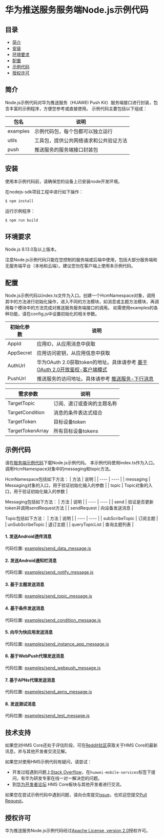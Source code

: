 # 华为推送服务服务端Node.js示例代码

## 目录

 * [简介](#简介)
 * [安装](#安装)
 * [环境要求](#环境要求)
 * [配置](#配置)
 * [示例代码](#示例代码)
 * [授权许可](#授权许可)
 
## 简介

Node.js示例代码对华为推送服务（HUAWEI Push Kit）服务端接口进行封装，包含丰富的示例程序，方便您参考或直接使用。
示例代码主要包括以下组成：

| 包名 | 说明
| ---- | ----- 
| examples|示例代码包，每个包都可以独立运行
| utils|工具包，提供公共网络请求和公共验证方法
| push|推送服务的服务端接口封装包

## 安装

使用本示例代码前，请确保您的设备上已安装node开发环境。

在nodejs-sdk项目工程中进行如下操作：

```bash
$ npm install
```

运行示例程序：

```bash
$ npm run build
```

## 环境要求

Node.js 8.13.0及以上版本。

注意Node.js示例代码只能在您控制的服务端或后端中使用，包括大部分服务端和无服务端平台（本地和云端）。建议您勿在客户端上使用本示例代码。

## 配置

Node.js示例代码以index.ts文件为入口。创建一个HcmNamespace对象，调用其中的方法进行初始化操作，进入不同的方法模块，如消息或主题方法模块，再调用每个模块中的方法完成对推送服务服务端接口的调用。
如需使用examples的各种功能，请在config.js中设置初始化的相关参数。

	
| 初始化参数 | 说明 |
| ---- | ----- |
| AppId|应用ID，从应用消息中获取 |
| AppSecret|应用访问密钥，从应用信息中获取|
| AuthUrl|华为OAuth 2.0获取token的地址。具体请参考 [基于OAuth 2.0开放鉴权-客户端模式](https://developer.huawei.com/consumer/cn/doc/development/parts-Guides/generating_app_level_access_token) |
| PushUrl|推送服务的访问地址。具体请参考 [推送服务-下行消息](https://developer.huawei.com/consumer/cn/doc/development/HMS-References/push-sendapi) |


| 需求参数 | 说明 |
| ---- | ----- |
| TargetTopic|订阅、退订或查询的主题名称 |
| TargetCondition|消息的条件表达式组合|
| TargetToken|目标设备token |
| TargetTokenArray|所有目标设备tokens|


## 示例代码
请在[服务端示例代码](https://developer.huawei.com/consumer/cn/doc/development/HMSCore-Examples-V5/server-sample-code-0000001050986079-V5)下载Node.js示例代码。
本示例代码使用index.ts作为入口。调用HcmNamespace对象中的messaging和topic方法。

HcmNamespace包括如下方法：
| 方法 | 说明 |
| ---- | ---- |
| messaging | Messaging对象的入口，用于验证初始化输入的参数 |
| topic | Topic对象的入口，用于验证初始化输入的参数 |
	
Messaging包括如下方法：
| 方法 | 说明 |
| ---- | ---- |
| send | 验证是否更新token并调用sendRequest方法 |
| sendRequest | 向设备发送消息 |

Topic包括如下方法：
| 方法 | 说明 |
| ---- | ---- |
| subScribeTopic | 订阅主题 |
| unSubScribeTopic | 退订主题 |
| queryTopicList | 查询主题列表 |

#### 1.	发送Android透传消息
代码位置: [examples/send_data_message.js](https://github.com/HMS-Core/hms-push-serverdemo-nodejs/blob/master/examples/send_data_message.js)

#### 2.	发送Android通知栏消息
代码位置: [examples/send_notify_message.js](https://github.com/HMS-Core/hms-push-serverdemo-nodejs/blob/master/examples/send_notify_message.js)

#### 3.	基于主题发送消息
代码位置: [examples/send_topic_message.js](https://github.com/HMS-Core/hms-push-serverdemo-nodejs/blob/master/examples/send_topic_message.js)
	
#### 4.	基于条件发送消息
代码位置: [examples/send_condition_message.js](https://github.com/HMS-Core/hms-push-serverdemo-nodejs/blob/master/examples/send_condition_message.js)

#### 5.	向华为快应用发送消息
代码位置: [examples/send_instance_app_message.js](https://github.com/HMS-Core/hms-push-serverdemo-nodejs/blob/master/examples/send_instance_app_message.js)

#### 6.	基于WebPush代理发送消息
代码位置: [examples/send_webpush_message.js](https://github.com/HMS-Core/hms-push-serverdemo-nodejs/blob/master/examples/send_webpush_message.js)

#### 7.	基于APNs代理发送消息
代码位置: [examples/send_apns_message.js](https://github.com/HMS-Core/hms-push-serverdemo-nodejs/blob/master/examples/send_apns_message.js)

#### 8.	发送测试消息
代码位置: [examples/send_test_message.js](https://github.com/HMS-Core/hms-push-serverdemo-nodejs/blob/master/examples/send_test_message.js)

## 技术支持
如果您对HMS Core还处于评估阶段，可在[Reddit社区](https://www.reddit.com/r/HuaweiDevelopers/)获取关于HMS Core的最新讯息，并与其他开发者交流见解。

如果您对使用HMS示例代码有疑问，请尝试：
- 开发过程遇到问题上[Stack Overflow](https://stackoverflow.com/questions/tagged/huawei-mobile-services)，在`huawei-mobile-services`标签下提问，有华为研发专家在线一对一解决您的问题。
- 到[华为开发者论坛](https://developer.huawei.com/consumer/cn/forum/blockdisplay?fid=18) HMS Core板块与其他开发者进行交流。

如果您在尝试示例代码中遇到问题，请向仓库提交[issue](https://github.com/HMS-Core/hms-push-serverdemo-nodejs/issues)，也欢迎您提交[Pull Request](https://github.com/HMS-Core/hms-push-serverdemo-nodejs/pulls)。

## 授权许可
华为推送服务Node.js示例代码经过[Apache License, version 2.0](http://www.apache.org/licenses/LICENSE-2.0)授权许可。
